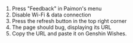 1) Press "Feedback" in Paimon's menu
2) Disable Wi-Fi & data connection
3) Press the refresh button in the top right corner
4) The page should bug, displaying its URL
5) Copy the URL and paste it on Genshin Wishes.
